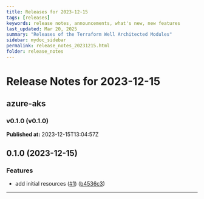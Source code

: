 ```yaml
---
title: Releases for 2023-12-15
tags: [releases]
keywords: release notes, announcements, what's new, new features
last_updated: Mar 20, 2025
summary: "Releases of the Terraform Well Architected Modules"
sidebar: mydoc_sidebar
permalink: release_notes_20231215.html
folder: release_notes
---
```


# Release Notes for 2023-12-15

## azure-aks
### v0.1.0 (v0.1.0)
**Published at:** 2023-12-15T13:04:57Z

## 0.1.0 (2023-12-15)


### Features

* add initial resources ([#1](https://github.com/CloudNationHQ/terraform-azure-aks/issues/1)) ([b4536c3](https://github.com/CloudNationHQ/terraform-azure-aks/commit/b4536c36e21fa647f7a652293638847786ecefd8))

---

